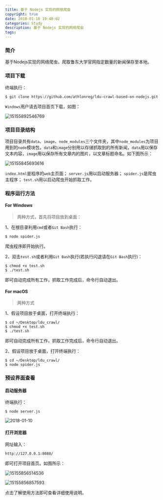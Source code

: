 ```yaml
---
title: 基于 Nodejs 实现的网络爬虫
copyright: true
date: 2018-01-10 19:40:02
categories: Study
description: 基于 Nodejs 实现的网络爬虫
tags:
---
```


### 简介
基于Nodejs实现的网络爬虫，爬取鲁东大学官网指定数量的新闻保存至本地。

### 项目下载
终端执行：

```
$ git clone https://github.com/athlonreg/ldu-crawl-based-on-nodejs.git
```

`Windows`用户请去项目首页下载，如图：

![15155892546769](http://ovefvi4g3.bkt.clouddn.com/15155892546769.jpg)

### 项目目录结构
项目目录共有`data`、`image`、`node_modules`三个文件夹，其中`node_modules`为项目用到的`node`模块包，`data`和`image`分别用以存储抓取到的所有新闻，`data`用以保存文本内容，`image`用以保存所有文章内的图片，以文章标题命名。如下图所示：

![15155845693616](http://ovefvi4g3.bkt.clouddn.com/15155845693616.jpg)

`index.html`是程序的`web`主页面；
`server.js`用以启动服务器；
`spider.js`是爬虫主程序；
`test.sh`用以启动爬虫开始抓取工作。

### 程序运行方法
#### For Windows
> 两种方式，首先将项目放到桌面：

1、在根目录利用`cmd`或者`Git Bash`执行：

```
$ node spider.js
```

爬虫程序即开始执行。

2、双击`test.sh`或者利用`Git Bash`执行(若执行闪退请在`Git Bash`执行)：

```
$ chmod +x test.sh
$ ./test.sh
```

即可自动完成所有工作，抓取工作完成后，命令行自动退出。

#### For macOS
> 两种方式

1、假设项目放于桌面，打开终端执行：

```
$ cd ~/Desktop/ldu_crawl/
$ chmod +x test.sh
$ ./test.sh
```

即可自动完成所有工作，抓取工作完成后，命令行自动退出。

2、假设项目放于桌面，打开终端执行：

```
$ cd ~/Desktop/ldu_crawl/
$ node spider.js
```

### 预设界面查看
#### 启动服务器
终端执行：

```
$ node server.js
```

![2018-01-10](http://ovefvi4g3.bkt.clouddn.com/2018-01-10.png)

#### 打开浏览器
网址输入：

```
http://127.0.0.1:8080/
```

即可打开项目首页。如图所示：

![15155856514536](http://ovefvi4g3.bkt.clouddn.com/15155856514536.jpg)

![15155856857593](http://ovefvi4g3.bkt.clouddn.com/15155856857593.jpg)

点击了解使用方法即可查看详细使用说明。

